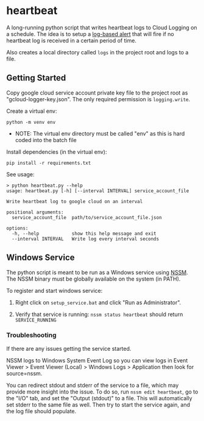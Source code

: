 # heartbeat

A long-running python script that writes heartbeat logs to Cloud Logging on a schedule. The idea is to setup a [log-based alert](https://cloud.google.com/logging/docs/alerting/log-based-alerts) that will fire if no heartbeat log is received in a certain period of time.

Also creates a local directory called `logs` in the project root and logs to a file.

## Getting Started

Copy google cloud service account private key file to the project root as "gcloud-logger-key.json". The only required permission is `logging.write`.

Create a virtual env:

```
python -m venv env
```

* NOTE: The virtual env directory must be called "env" as this is hard coded into the batch file

Install dependencies (in the virtual env):

```
pip install -r requirements.txt
```

See usage:

```
> python heartbeat.py --help
usage: heartbeat.py [-h] [--interval INTERVAL] service_account_file

Write heartbeat log to google cloud on an interval

positional arguments:
  service_account_file  path/to/service_account_file.json

options:
  -h, --help            show this help message and exit
  --interval INTERVAL   Write log every interval seconds
```

## Windows Service

The python script is meant to be run as a Windows service using [NSSM](https://nssm.cc). The NSSM binary must be globally available on the system (in PATH).

To register and start windows service:

1. Right click on `setup_service.bat` and click "Run as Administrator".

2. Verify that service is running: `nssm status heartbeat` should return `SERVICE_RUNNING`

### Troubleshooting

If there are any issues getting the service started.

NSSM logs to Windows System Event Log so you can view logs in Event Viewer > Event Viewer (Local) > Windows Logs > Application then look for source=nssm.

You can redirect stdout and stderr of the service to a file, which may provide more insight into the issue. To do so, run `nssm edit heartbeat`, go to the "I/O" tab, and set the "Output (stdout)" to a file. This will automatically set stderr to the same file as well. Then try to start the service again, and the log file should populate.
